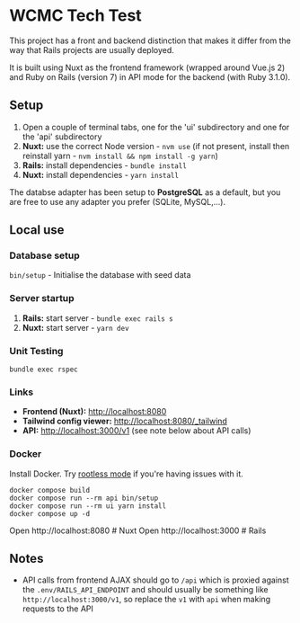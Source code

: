 # WCMC Tech Test

This project has a front and backend distinction that makes it differ from the
way that Rails projects are usually deployed.

It is built using Nuxt as the frontend framework (wrapped around Vue.js 2) and
Ruby on Rails (version 7) in API mode for the backend (with Ruby 3.1.0).

## Setup

1. Open a couple of terminal tabs, one for the 'ui' subdirectory
and one for the 'api' subdirectory
2. **Nuxt:** use the correct Node version - `nvm use` (if not present, install
then reinstall yarn - `nvm install && npm install -g yarn`)
3. **Rails:** install dependencies - `bundle install`
4. **Nuxt:** install dependencies - `yarn install`

The databse adapter has been setup to **PostgreSQL** as a default, but you are free
to use any adapter you prefer (SQLite, MySQL,...).

## Local use
### Database setup
 `bin/setup` - Initialise the database with seed data

### Server startup  

1. **Rails:** start server - `bundle exec rails s`
2. **Nuxt:** start server - `yarn dev`

### Unit Testing
`bundle exec rspec` 

### Links

- **Frontend (Nuxt):** [http://localhost:8080](http://localhost:8080)
- **Tailwind config viewer:** [http://localhost:8080/_tailwind](http://localhost:8080/_tailwind/)
- **API:** [http://localhost:3000/v1](http://localhost:3000/v1) (see note below about API calls)

### Docker

Install Docker.
Try [rootless mode](https://docs.docker.com/engine/security/rootless/) if you're having issues with it.

```
docker compose build
docker compose run --rm api bin/setup
docker compose run --rm ui yarn install
docker compose up -d
```

Open http://localhost:8080 # Nuxt
Open http://localhost:3000 # Rails


## Notes

* API calls from frontend AJAX should go to `/api` which is proxied against the
`.env/RAILS_API_ENDPOINT` and should usually be something like `http://localhost:3000/v1`,
so replace the `v1` with `api` when making requests to the API
